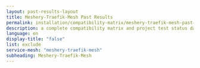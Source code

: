 ```yaml
---
layout: past-results-layout
title: Meshery-Traefik-Mesh Past Results
permalink: installation/compatibility-matrix/meshery-traefik-mesh-past-results
description: a complete compatibility matrix and project test status dashboard.
language: en
display-title: "false"
list: exclude
service-mesh: "meshery-traefik-mesh"
subheading: Meshery-Traefik-Mesh
---
```

